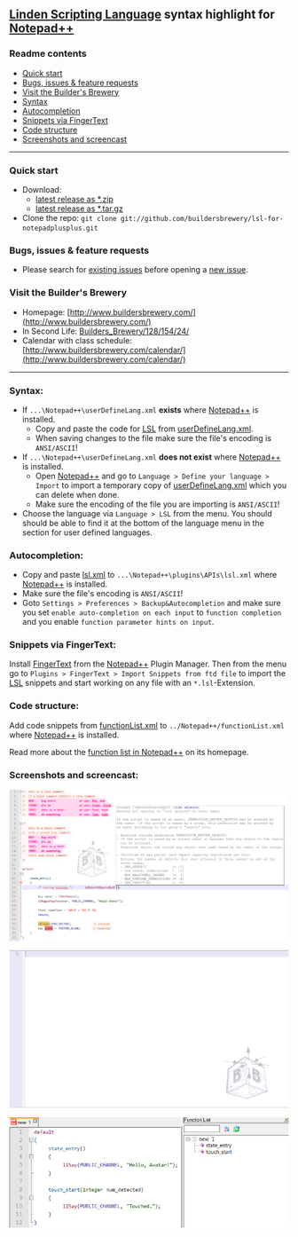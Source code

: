 ## [Linden Scripting Language](http://wiki.secondlife.com/wiki/LSL_Portal) syntax highlight for [Notepad++](https://www.notepad-plus-plus.org/)

### Readme contents

* [Quick start](#quick-start)
* [Bugs, issues & feature requests](#bugs-issues--feature-requests)
* [Visit the Builder's Brewery](#visit-the-builders-brewery)
* [Syntax](#syntax)
* [Autocompletion](#autocompletion)
* [Snippets via FingerText](#snippets-via-fingertext)
* [Code structure](#code-structure)
* [Screenshots and screencast](#screenshots-and-screencast)

___

### Quick start

* Download:
  * [latest release as *.zip](https://github.com/buildersbrewery/lsl-for-notepadplusplus/archive/master.zip)
  * [latest release as *.tar.gz](https://github.com/buildersbrewery/lsl-for-notepadplusplus/archive/master.tar.gz)
* Clone the repo: `git clone git://github.com/buildersbrewery/lsl-for-notepadplusplus.git`

### Bugs, issues & feature requests

* Please search for [existing issues](https://github.com/buildersbrewery/lsl-for-notepadplusplus/issues/) before opening a [new issue](https://github.com/buildersbrewery/lsl-for-notepadplusplus/issues/new/).

### Visit the Builder's Brewery

* Homepage: [http://www.buildersbrewery.com/](http://www.buildersbrewery.com/)
* In Second Life: [Builders_Brewery/128/154/24/](http://maps.secondlife.com/secondlife/Builders%20Brewery/128/154/24/)
* Calendar with class schedule: [http://www.buildersbrewery.com/calendar/](http://www.buildersbrewery.com/calendar/)

___

### Syntax:

* If `...\Notepad++\userDefineLang.xml` __exists__ where [Notepad++](https://www.notepad-plus-plus.org/) is installed.
  * Copy and paste the code for [LSL](http://wiki.secondlife.com/wiki/LSL_Portal) from [userDefineLang.xml](Notepad++/userDefineLang.xml).
  * When saving changes to the file make sure the file's encoding is `ANSI/ASCII`!
* If `...\Notepad++\userDefineLang.xml` __does not exist__ where [Notepad++](https://www.notepad-plus-plus.org/) is installed.
  * Open [Notepad++](https://www.notepad-plus-plus.org/) and go to `Language > Define your language > Import` to import a temporary copy of [userDefineLang.xml](Notepad++/userDefineLang.xml) which you can delete when done.
  * Make sure the encoding of the file you are importing is `ANSI/ASCII`!
* Choose the language via `Language > LSL` from the menu. You should should be able to find it at the bottom of the language menu in the section for user defined languages.

### Autocompletion:

* Copy and paste [lsl.xml](Notepad++/plugins/APIs/lsl.xml) to `...\Notepad++\plugins\APIs\lsl.xml` where [Notepad++](https://www.notepad-plus-plus.org/) is installed.
* Make sure the file's encoding is `ANSI/ASCII`!
* Goto `Settings > Preferences > Backup&Autocompletion` and make sure you set `enable auto-completion on each input` to `function completion` and you enable `function parameter hints on input`.

### Snippets via FingerText:

Install [FingerText](https://github.com/erinata/FingerText) from the [Notepad++](https://www.notepad-plus-plus.org/) Plugin Manager. Then from the menu go to `Plugins > FingerText > Import Snippets from ftd file` to import the [LSL](http://wiki.secondlife.com/wiki/LSL_Portal) snippets and start working on any file with an `*.lsl`-Extension.

### Code structure:

Add code snippets from [functionList.xml](Notepad++/functionList.xml) to `../Notepad++/functionList.xml` where [Notepad++](https://www.notepad-plus-plus.org/) is installed.

Read more about the [function list in Notepad++](https://www.notepad-plus-plus.org/features/function-list.html) on its homepage.

### Screenshots and screencast:

![LSL Syntax](static/lsl_syntax.png)

![LSL Autocompletion](static/lsl_autocompletion.gif)

![LSL Function List](static/lsl_function_list.png)

